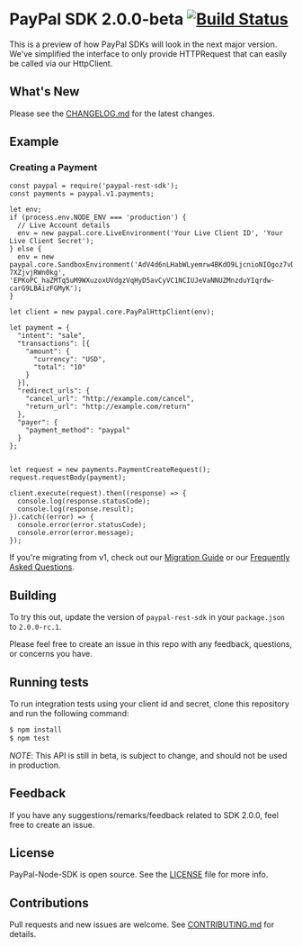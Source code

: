 # PayPal SDK 2.0.0-beta [![Build Status](https://travis-ci.org/paypal/PayPal-node-SDK.svg?branch=2.0-beta)](https://travis-ci.org/paypal/PayPal-node-SDK)

This is a preview of how PayPal SDKs will look in the next major version. We've simplified the interface to only provide HTTPRequest that can easily be called via our HttpClient.

## What's New

Please see the [CHANGELOG.md](./CHANGELOG.md) for the latest changes.

## Example

### Creating a Payment

```node
const paypal = require('paypal-rest-sdk');
const payments = paypal.v1.payments;

let env;
if (process.env.NODE_ENV === 'production') {
  // Live Account details
  env = new paypal.core.LiveEnvironment('Your Live Client ID', 'Your Live Client Secret');
} else {
  env = new paypal.core.SandboxEnvironment('AdV4d6nLHabWLyemrw4BKdO9LjcnioNIOgoz7vD611ObbDUL0kJQfzrdhXEBwnH8QmV-7XZjvjRWn0kg', 'EPKoPC_haZMTq5uM9WXuzoxUVdgzVqHyD5avCyVC1NCIUJeVaNNUZMnzduYIqrdw-carG9LBAizFGMyK');
}

let client = new paypal.core.PayPalHttpClient(env);

let payment = {
  "intent": "sale",
  "transactions": [{
    "amount": {
      "currency": "USD",
      "total": "10"
    }
  }],
  "redirect_urls": {
    "cancel_url": "http://example.com/cancel",
    "return_url": "http://example.com/return"
  },
  "payer": {
    "payment_method": "paypal"
  }
};


let request = new payments.PaymentCreateRequest();
request.requestBody(payment);

client.execute(request).then((response) => {
  console.log(response.statusCode);
  console.log(response.result);
}).catch((error) => {
  console.error(error.statusCode);
  console.error(error.message);
});
```

If you're migrating from v1, check out our [Migration Guide](./docs/Migrating.md) or our [Frequently Asked Questions](./docs/FAQ.md).

## Building

To try this out, update the version of `paypal-rest-sdk` in your `package.json` to `2.0.0-rc.1`.

Please feel free to create an issue in this repo with any feedback, questions, or concerns you have.

## Running tests

To run integration tests using your client id and secret, clone this repository and run the following command:
```sh
$ npm install
$ npm test
```

*NOTE*: This API is still in beta, is subject to change, and should not be used in production.

## Feedback

If you have any suggestions/remarks/feedback related to SDK 2.0.0, feel free to create an issue.

## License
PayPal-Node-SDK is open source. See the [LICENSE](./LICENSE) file for more info.

## Contributions
Pull requests and new issues are welcome. See [CONTRIBUTING.md](CONTRIBUTING.md) for details.
